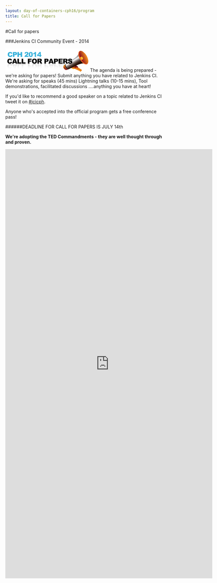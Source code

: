 ```yaml
---
layout: day-of-containers-cph16/program
title: Call for Papers
---
```

#Call for papers

###Jenkins CI Community Event - 2014

<img class="stdleft" src="/jues15/images/cfp2014.png" />The agenda is being prepared - we're asking for papers! Submit anything you have related to Jenkins CI. We're asking for speaks (45 mins) Lightning talks (10-15 mins), Tool demonstrations, facilitated discussions ....anything you have at heart!

If you'd like to recommend a good speaker on a topic related to Jenkins CI tweet it on [#jcicph](/social/tweets.html).

Anyone who's accepted into the official program gets a free conference pass!

######DEADLINE FOR CALL FOR PAPERS IS JULY 14th

__We're adopting the TED Commandments - they are well thought through and proven.__

<iframe src="https://docs.google.com/a/praqma.net/forms/d/16Q9ZDPGc1E-xsN-mrqxzdUxvdz_fpNLQRnO7gOYcr3g/viewform?embedded=true" frameborder="0" marginwidth="0" marginheight="0" width="650" height="1350">...loading</iframe>
